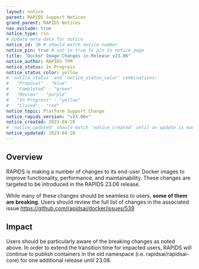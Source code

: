 ```yaml
---
layout: notice
parent: RAPIDS Support Notices
grand_parent: RAPIDS Notices
nav_exclude: true
notice_type: rsn
# Update meta-data for notice
notice_id: 30 # should match notice number
notice_pin: true # set to true to pin to notice page
title: "Docker Image Changes in Release v23.06"
notice_author: RAPIDS TPM
notice_status: In Progress
notice_status_color: yellow
# 'notice_status' and 'notice_status_color' combinations:
#   "Proposal" - "blue"
#   "Completed" - "green"
#   "Review" - "purple"
#   "In Progress" - "yellow"
#   "Closed" - "red"
notice_topic: Platform Support Change
notice_rapids_version: "v23.06+"
notice_created: 2023-04-20
# 'notice_updated' should match 'notice_created' until an update is made
notice_updated: 2023-04-20
---
```


## Overview

RAPIDS is making a number of changes to its end-user Docker images to improve functionality, performance, and maintainability. These changes are targeted to be introduced in the RAPIDS 23.06 release.

While many of these changes should be seamless to users, **some of them are breaking**. Users should review the full list of changes in the associated issue https://github.com/rapidsai/docker/issues/539


## Impact

Users should be particularly aware of the breaking changes as noted above. In order to extend the transition time for impacted users, RAPIDS will continue to publish containers in the old namespace (i.e. rapidsai/rapidsai-core) for one additional release until 23.08.

